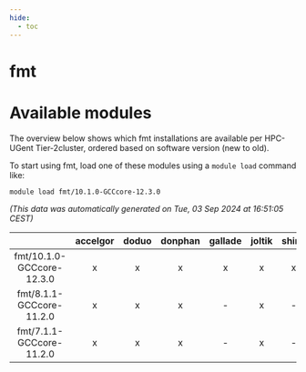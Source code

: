 ```yaml
---
hide:
  - toc
---
```


fmt
===

# Available modules


The overview below shows which fmt installations are available per HPC-UGent Tier-2cluster, ordered based on software version (new to old).

To start using fmt, load one of these modules using a `module load` command like:

```shell
module load fmt/10.1.0-GCCcore-12.3.0
```

*(This data was automatically generated on Tue, 03 Sep 2024 at 16:51:05 CEST)*  

| |accelgor|doduo|donphan|gallade|joltik|shinx|skitty|
| :---: | :---: | :---: | :---: | :---: | :---: | :---: | :---: |
|fmt/10.1.0-GCCcore-12.3.0|x|x|x|x|x|x|x|
|fmt/8.1.1-GCCcore-11.2.0|x|x|x|-|x|-|x|
|fmt/7.1.1-GCCcore-11.2.0|x|x|x|-|x|-|x|
